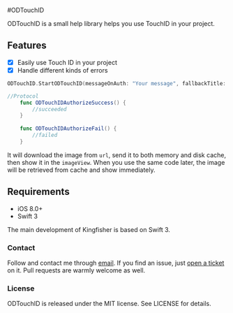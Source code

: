#ODTouchID


</p>

ODTouchID is a small help library helps you use TouchID in your project.


## Features

- [x] Easily use Touch ID in your project
- [x] Handle different kinds of errors

```swift
ODTouchID.StartODTouchID(messageOnAuth: "Your message", fallbackTitle: "Your fallback message", delegate: your delegate target)

//Protocol
    func ODTouchIDAuthorizeSuccess() {
        //succeeded
    }
    
    func ODTouchIDAuthorizeFail() {
        //failed
    }
```

It will download the image from `url`, send it to both memory and disk cache, then show it in the `imageView`. When you use the same code later, the image will be retrieved from cache and show immediately.

## Requirements

- iOS 8.0+ 
- Swift 3 

The main development of Kingfisher is based on Swift 3.

### Contact

Follow and contact me through [email](olddonkeyblog@gmail.com). If you find an issue, just [open a ticket](https://github.com/olddonkey/ODTouchID/issues/new) on it. Pull requests are warmly welcome as well.

### License

ODTouchID is released under the MIT license. See LICENSE for details.


